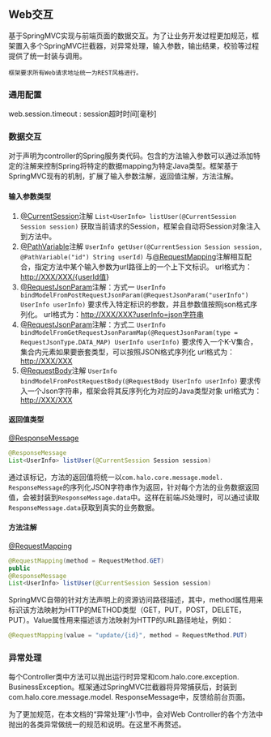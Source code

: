 ## Web交互

基于SpringMVC实现与前端页面的数据交互。为了让业务开发过程更加规范，框架置入多个SpringMVC拦截器，对异常处理，输入参数，输出结果，校验等过程提供了统一封装与调用。

```
框架要求所有Web请求地址统一为REST风格进行。
```

### 通用配置

web.session.timeout : session超时时间\[毫秒\]

### 数据交互

对于声明为controller的Spring服务类代码。包含的方法输入参数可以通过添加特定的注解来控制Spring将特定的数据mapping为特定Java类型。框架基于SpringMVC现有的机制，扩展了输入参数注解，返回值注解，方法注解。

#### 输入参数类型

1. [@CurrentSession](http://localhost:3000/CurrentSession)注解
   `List<UserInfo> listUser(@CurrentSession Session session)`
   获取当前请求的Session，框架会自动将Session对象注入到方法中。
2. [@PathVariable](http://localhost:3000/PathVariable)注解
   `UserInfo getUser(@CurrentSession Session session, @PathVariable("id") String userId)`
   与[@RequestMapping](http://localhost:3000/RequestMapping)注解相互配合，指定方法中某个输入参数为url路径上的一个上下文标识。
   url格式为：[http://XXX/XXX/{userId值](http://xxx/XXX/userid的值)}
3. [@RequestJsonParam](http://localhost:3000/RequestJsonParam)注解：方式一
   `UserInfo bindModelFromPostRequestJsonParam(@RequestJsonParam("userInfo") UserInfo userInfo)`
   要求传入特定标识的参数，并且参数值按照json格式序列化。
   url格式为：[http://XXX/XXX?userInfo=json字符串](http://xxx/XXX?userInfo=json字符串)
4. [@RequestJsonParam](http://localhost:3000/RequestJsonParam)注解：方式二
   `UserInfo bindModelFromGetRequestJsonParamMap(@RequestJsonParam(type = RequestJsonType.DATA_MAP) UserInfo userInfo)`
   要求传入一个K-V集合，集合内元素如果要嵌套类型，可以按照JSON格式序列化
   url格式为：[http://XXX/XXX](http://xxx/XXX)
5. [@RequestBody](http://localhost:3000/RequestBody)注解
   `UserInfo bindModelFromPostRequestBody(@RequestBody UserInfo userInfo)`
   要求传入一个Json字符串，框架会将其反序列化为对应的Java类型对象
   url格式为：[http://XXX/XXX](http://xxx/XXX)

#### 返回值类型

[@ResponseMessage](http://localhost:3000/ResponseMessage)

```java
@ResponseMessage
List<UserInfo> listUser(@CurrentSession Session session)
```

通过该标记，方法的返回值将统一以`com.halo.core.message.model. ResponseMessage`的序列化JSON字符串作为返回，针对每个方法的业务数据返回值，会被封装到`ResponseMessage.data`中。这样在前端JS处理时，可以通过读取`ResponseMessage.data`获取到真实的业务数据。

#### 方法注解

[@RequestMapping](http://localhost:3000/RequestMapping)

```java
@RequestMapping(method = RequestMethod.GET)
public
@ResponseMessage
List<UserInfo> listUser(@CurrentSession Session session)
```

SpringMVC自带的针对方法声明上的资源访问路径描述，其中，method属性用来标识该方法映射为HTTP的METHOD类型（GET，PUT，POST，DELETE，PUT）。Value属性用来描述该方法映射为HTTP的URL路径地址，例如：

```java
@RequestMapping(value = "update/{id}", method = RequestMethod.PUT)
```

### 异常处理

每个Controller类中方法可以抛出运行时异常和com.halo.core.exception. BusinessException。框架通过SpringMVC拦截器将异常捕获后，封装到com.halo.core.message.model. ResponseMessage中，反馈给前台页面。

为了更加规范，在本文档的“异常处理”小节中，会对Web Controller的各个方法中抛出的各类异常做统一的规范和说明。在这里不再赘述。

